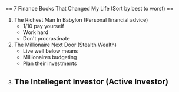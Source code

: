 == 7 Finance Books That Changed My Life (Sort by best to worst) ==
1. The Richest Man In Babylon (Personal financial advice)
	- 1/10 pay yourself
	- Work hard
	- Don't procrastinate
2. The Millionaire Next Door (Stealth Wealth)
	- Live well below means
	- Millionaires budgeting
	- Plan their investments
3. The Intellegent Investor (Active Investor)
	-
